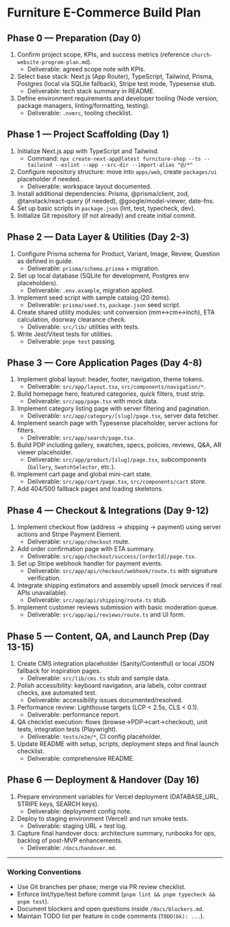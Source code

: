 # Furniture E-Commerce Build Plan

## Phase 0 — Preparation (Day 0)
1. Confirm project scope, KPIs, and success metrics (reference `church-website-program-plan.md`).  
   - Deliverable: agreed scope note with KPIs.
2. Select base stack: Next.js (App Router), TypeScript, Tailwind, Prisma, Postgres (local via SQLite fallback), Stripe test mode, Typesense stub.  
   - Deliverable: tech stack summary in README.
3. Define environment requirements and developer tooling (Node version, package managers, linting/formatting, testing).  
   - Deliverable: `.nvmrc`, tooling checklist.

## Phase 1 — Project Scaffolding (Day 1)
1. Initialize Next.js app with TypeScript and Tailwind.  
   - Command: `npx create-next-app@latest furniture-shop --ts --tailwind --eslint --app --src-dir --import-alias "@/*"`
2. Configure repository structure: move into `apps/web`, create `packages/ui` placeholder if needed.  
   - Deliverable: workspace layout documented.
3. Install additional dependencies: Prisma, @prisma/client, zod, @tanstack/react-query (if needed), @google/model-viewer, date-fns.  
4. Set up basic scripts in `package.json` (lint, test, typecheck, dev).
5. Initialize Git repository (if not already) and create initial commit.

## Phase 2 — Data Layer & Utilities (Day 2-3)
1. Configure Prisma schema for Product, Variant, Image, Review, Question as defined in guide.  
   - Deliverable: `prisma/schema.prisma` + migration.
2. Set up local database (SQLite for development, Postgres env placeholders).  
   - Deliverable: `.env.example`, migration applied.
3. Implement seed script with sample catalog (20 items).  
   - Deliverable: `prisma/seed.ts`, `package.json` seed script.
4. Create shared utility modules: unit conversion (mm↔cm↔inch), ETA calculation, doorway clearance check.  
   - Deliverable: `src/lib/` utilities with tests.
5. Write Jest/Vitest tests for utilities.  
   - Deliverable: `pnpm test` passing.

## Phase 3 — Core Application Pages (Day 4-8)
1. Implement global layout: header, footer, navigation, theme tokens.  
   - Deliverable: `src/app/layout.tsx`, `src/components/navigation/*`.
2. Build homepage hero, featured categories, quick filters, trust strip.  
   - Deliverable: `src/app/page.tsx` with mock data.
3. Implement category listing page with server filtering and pagination.  
   - Deliverable: `src/app/category/[slug]/page.tsx`, server data fetcher.
4. Implement search page with Typesense placeholder, server actions for filters.  
   - Deliverable: `src/app/search/page.tsx`.
5. Build PDP including gallery, swatches, specs, policies, reviews, Q&A, AR viewer placeholder.  
   - Deliverable: `src/app/product/[slug]/page.tsx`, subcomponents (`Gallery`, `SwatchSelector`, etc.).
6. Implement cart page and global mini-cart state.  
   - Deliverable: `src/app/cart/page.tsx`, `src/components/cart` store.
7. Add 404/500 fallback pages and loading skeletons.

## Phase 4 — Checkout & Integrations (Day 9-12)
1. Implement checkout flow (address -> shipping -> payment) using server actions and Stripe Payment Element.  
   - Deliverable: `src/app/checkout` route.
2. Add order confirmation page with ETA summary.  
   - Deliverable: `src/app/checkout/success/[orderId]/page.tsx`.
3. Set up Stripe webhook handler for payment events.  
   - Deliverable: `src/app/api/checkout/webhook/route.ts` with signature verification.
4. Integrate shipping estimators and assembly upsell (mock services if real APIs unavailable).  
   - Deliverable: `src/app/api/shipping/route.ts` stub.
5. Implement customer reviews submission with basic moderation queue.  
   - Deliverable: `src/app/api/reviews/route.ts` and UI form.

## Phase 5 — Content, QA, and Launch Prep (Day 13-15)
1. Create CMS integration placeholder (Sanity/Contentful) or local JSON fallback for inspiration pages.  
   - Deliverable: `src/lib/cms.ts` stub and sample data.
2. Polish accessibility: keyboard navigation, aria labels, color contrast checks, axe automated test.  
   - Deliverable: accessibility issues documented/resolved.
3. Performance review: Lighthouse targets (LCP < 2.5s, CLS < 0.1).  
   - Deliverable: performance report.
4. QA checklist execution: flows (browse->PDP->cart->checkout), unit tests, integration tests (Playwright).  
   - Deliverable: `tests/e2e/*`, CI config placeholder.
5. Update README with setup, scripts, deployment steps and final launch checklist.  
   - Deliverable: comprehensive README.

## Phase 6 — Deployment & Handover (Day 16)
1. Prepare environment variables for Vercel deployment (DATABASE_URL, STRIPE keys, SEARCH keys).  
   - Deliverable: deployment config note.
2. Deploy to staging environment (Vercel) and run smoke tests.  
   - Deliverable: staging URL + test log.
3. Capture final handover docs: architecture summary, runbooks for ops, backlog of post-MVP enhancements.  
   - Deliverable: `/docs/handover.md`.

---

### Working Conventions
- Use Git branches per phase; merge via PR review checklist.
- Enforce lint/type/test before commit (`pnpm lint && pnpm typecheck && pnpm test`).
- Document blockers and open questions inside `/docs/blockers.md`.
- Maintain TODO list per feature in code comments (`TODO(bk): ...`).
